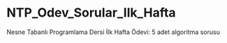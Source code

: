 # NTP_Odev_Sorular_Ilk_Hafta
Nesne Tabanlı Programlama Dersi İlk Hafta Ödevi: 5 adet algoritma sorusu
